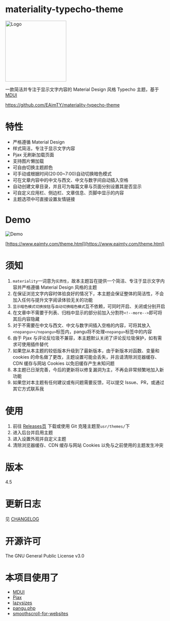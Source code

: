 # materiality-typecho-theme

<img src="https://raw.githubusercontent.com/EAimTY/materiality-typecho-theme/master/materiality-typecho-theme.png" alt="Logo" width="192" />

一款简洁并专注于显示文字内容的 Material Design 风格 Typecho 主题，基于 [MDUI](https://www.mdui.org/)

https://github.com/EAimTY/materiality-typecho-theme

# 特性
- 严格遵循 Material Design
- 样式简洁，专注于显示文字内容
- Pjax 无刷新加载页面
- 支持图片懒加载
- 可自由切换主题颜色
- 可手动或根据时间(20:00~7:00)自动切换暗色模式
- 可在文章内容中的中文与西文、中文与数字间自动插入空格
- 自动创建文章目录，并且可为每篇文章与页面分别设置其是否显示
- 可自定义应用栏、侧边栏、文章信息、页脚中显示的内容
- 主题选项中可直接设置友情链接

# Demo

![Demo](https://raw.githubusercontent.com/EAimTY/materiality-typecho-theme/master/screenshot.png)

[https://www.eaimty.com/theme.html](https://www.eaimty.com/theme.html)

# 须知
1. `materiality`一词意为`实质性`，故本主题旨在提供一个简洁、专注于显示文字内容并严格遵循 Material Design 风格的主题
2. 在保证浏览文字内容时体验良好的情况下，本主题会保证整体的简洁性，不会加入任何与提升文字阅读体验无关的功能
3. `显示暗色模式切换按钮`与`自动切换暗色模式`互不依赖，可同时开启、关闭或分别开启
4. 在文章中不需要于列表、归档中显示的部分前加入分割符`<!--more-->`即可将其后内容隐藏
5. 对于不需要在中文与西文、中文与数字间插入空格的内容，可将其放入`<nopangu></nopangu>`标签内，pangu将不处理`<nopangu>`标签中的内容
6. 由于 Pjax 与评论反垃圾不兼容，本主题默认关闭了评论反垃圾保护，如有需求可使用插件替代
7. 如果您从本主题的较低版本升级到了最新版本，由于新版本对函数、变量和 cookies 的命名做了更改，主题设置可能会丢失，并且请清除浏览器缓存、CDN 缓存与网站 Cookies 以免旧缓存产生未知问题
8. 本主题已日渐完善，今后的更新将以修复漏洞为主，不再会非常频繁地加入新功能
9. 如果您对本主题有任何建议或有问题需要反馈，可以提交 Issue、PR，或通过其它方式联系我

# 使用
1. 前往 [Releases页](https://github.com/EAimTY/materiality-typecho-theme/releases) 下载或使用 Git 克隆主题至`usr/themes/`下
2. 进入后台并启用主题
3. 进入设置外观并自定义主题
4. 清除浏览器缓存、CDN 缓存与网站 Cookies 以免与之前使用的主题发生冲突

# 版本
4.5

# 更新日志
见 [CHANGELOG](https://github.com/EAimTY/materiality-typecho-theme/blob/master/CHANGELOG.md)

# 开源许可
The GNU General Public License v3.0

# 本项目使用了
- [MDUI](https://www.mdui.org/)
- [Pjax](https://github.com/MoOx/pjax)
- [lazysizes](https://github.com/aFarkas/lazysizes)
- [pangu.php](https://github.com/linclancey/pangu.php)
- [smoothscroll-for-websites](https://github.com/gblazex/smoothscroll-for-websites)

